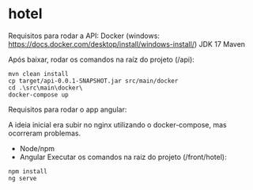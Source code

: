 # hotel
Requisitos para rodar a API:
Docker (windows: https://docs.docker.com/desktop/install/windows-install/)
JDK 17
Maven

Após baixar, rodar os comandos na raíz do projeto (/api):
```
mvn clean install
cp target/api-0.0.1-SNAPSHOT.jar src/main/docker
cd .\src\main\docker\
docker-compose up
```
Requisitos para rodar o app angular:

A ideia inicial era subir no nginx utilizando o docker-compose, mas ocorreram problemas.
- Node/npm
- Angular
Executar os comandos na raiz do projeto (/front/hotel):
```
npm install
ng serve
```
